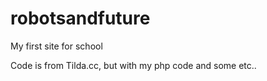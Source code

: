 # robotsandfuture
My first site for school

Code is from Tilda.cc, but with my php code and some etc..